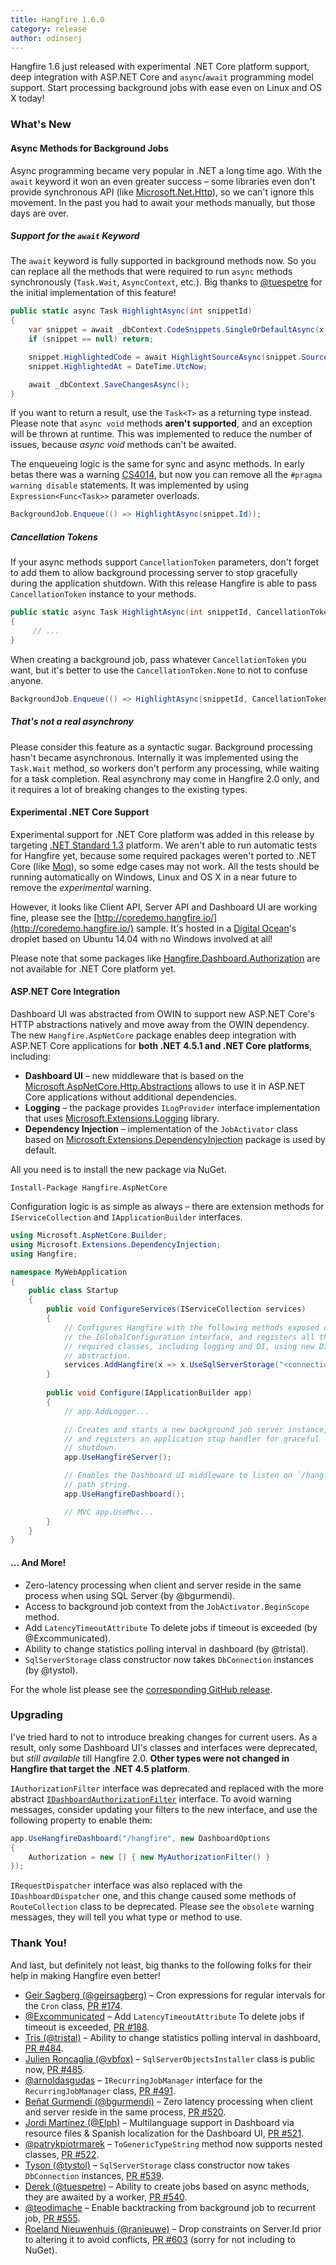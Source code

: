 ```yaml
---
title: Hangfire 1.6.0
category: release
author: odinserj
---
```


Hangfire 1.6 just released with experimental .NET Core platform support, deep integration with ASP.NET Core and `async`/`await` programming model support. Start processing background jobs with ease even on Linux and OS X today! 

### What's New

#### Async Methods for Background Jobs

Async programming became very popular in .NET a long time ago. With the `await` keyword it won an even greater success – some libraries even don't provide synchronous API (like [Microsoft.Net.Http](https://www.nuget.org/packages/Microsoft.Net.Http/)), so we can't ignore this movement. In the past you had to await your methods manually, but those days are over.

##### Support for the `await` Keyword

The `await` keyword is fully supported in background methods now. So you can replace all the methods that were required to run `async` methods synchronously (`Task.Wait`, `AsyncContext`, etc.). Big thanks to [@tuespetre](https://github.com/tuespetre) for the initial implementation of this feature!

```csharp
public static async Task HighlightAsync(int snippetId)
{
    var snippet = await _dbContext.CodeSnippets.SingleOrDefaultAsync(x => x.Id == snippetId);
    if (snippet == null) return;

    snippet.HighlightedCode = await HighlightSourceAsync(snippet.SourceCode);
    snippet.HighlightedAt = DateTime.UtcNow;

    await _dbContext.SaveChangesAsync();
}
```

If you want to return a result, use the `Task<T>` as a returning type instead. Please note that `async void` methods **aren't supported**, and an exception will be thrown at runtime. This was implemented to reduce the number of issues, because *async void* methods can't be awaited.

The enqueueing logic is the same for sync and async methods. In early betas there was a warning [CS4014](https://msdn.microsoft.com/en-us/library/hh873131.aspx), but now you can remove all the `#pragma warning disable` statements. It was implemented by using `Expression<Func<Task>>` parameter overloads.

```csharp
BackgroundJob.Enqueue(() => HighlightAsync(snippet.Id));
``` 

##### Cancellation Tokens

If your async methods support `CancellationToken` parameters, don't forget to add them to allow background processing server to stop gracefully during the application shutdown. With this release Hangfire is able to pass `CancellationToken` instance to your methods.

```csharp
public static async Task HighlightAsync(int snippetId, CancellationToken token)
{
     // ...
}
```

When creating a background job, pass whatever `CancellationToken` you want, but it's better to use the `CancellationToken.None` to not to confuse anyone.

```csharp
BackgroundJob.Enqueue(() => HighlightAsync(snippetId, CancellationToken.None));
```

##### That's not a real asynchrony

Please consider this feature as a syntactic sugar. Background processing hasn't became asynchronous. Internally it was implemented using the `Task.Wait` method, so workers don't perform any processing, while waiting for a task completion. Real asynchrony may come in Hangfire 2.0 only, and it requires a lot of breaking changes to the existing types.

#### Experimental .NET Core Support

Experimental support for .NET Core platform was added in this release by targeting [.NET Standard 1.3](https://docs.microsoft.com/en-us/dotnet/articles/standard/library) platform. We aren't able to run automatic tests for Hangfire yet, because some required packages weren't ported to .NET Core (like [Moq](https://www.nuget.org/packages/Moq)), so some edge cases may not work. All the tests should be running automatically on Windows, Linux and OS X in a near future to remove the *experimental* warning.

However, it looks like Client API, Server API and Dashboard UI are working fine, please see the [http://coredemo.hangfire.io/](http://coredemo.hangfire.io/) sample. It's hosted in a [Digital Ocean](https://www.digitalocean.com/)'s droplet based on Ubuntu 14.04 with no Windows involved at all!

Please note that some packages like [Hangfire.Dashboard.Authorization](https://www.nuget.org/packages/Hangfire.Dashboard.Authorization/) are not available for .NET Core platform yet.

#### ASP.NET Core Integration

Dashboard UI was abstracted from OWIN to support new ASP.NET Core's HTTP abstractions natively and move away from the OWIN dependency. The new `Hangfire.AspNetCore` package enables deep integration with ASP.NET Core applications for **both .NET 4.5.1 and .NET Core platforms**, including:

* **Dashboard UI** – new middleware that is based on the [Microsoft.AspNetCore.Http.Abstractions](https://www.nuget.org/packages/Microsoft.AspNetCore.Http.Abstractions/) allows to use it in ASP.NET Core applications without additional dependencies.
* **Logging** – the package provides `ILogProvider` interface implementation that uses [Microsoft.Extensions.Logging](https://www.nuget.org/packages/Microsoft.Extensions.Logging.Abstractions/) library.
* **Dependency Injection** – implementation of the `JobActivator` class based on [Microsoft.Extensions.DependencyInjection](https://www.nuget.org/packages/Microsoft.Extensions.DependencyInjection.Abstractions/) package is used by default.

All you need is to install the new package via NuGet.

```
Install-Package Hangfire.AspNetCore
```

Configuration logic is as simple as always – there are extension methods for `IServiceCollection` and `IApplicationBuilder` interfaces.

```csharp
using Microsoft.AspNetCore.Builder;
using Microsoft.Extensions.DependencyInjection;
using Hangfire;

namespace MyWebApplication
{
    public class Startup
    {
        public void ConfigureServices(IServiceCollection services)
        {
            // Configures Hangfire with the following methods exposed on 
            // the IGlobalConfiguration interface, and registers all the
            // required classes, including logging and DI, using new DI 
            // abstraction.
            services.AddHangfire(x => x.UseSqlServerStorage("<connection string>"));
        }
        
        public void Configure(IApplicationBuilder app)
        {
            // app.AddLogger...

            // Creates and starts a new background job server instance,
            // and registers an application stop handler for graceful
            // shutdown.
            app.UseHangfireServer();

            // Enables the Dashboard UI middleware to listen on `/hangfire`
            // path string.
            app.UseHangfireDashboard();

            // MVC app.UseMvc...
        }
    }
}

```

#### … And More!

* Zero-latency processing when client and server reside in the same process when using SQL Server (by @bgurmendi).
* Access to background job context from the `JobActivator.BeginScope` method.
* Add `LatencyTimeoutAttribute` To delete jobs if timeout is exceeded (by @Excommunicated).
* Ability to change statistics polling interval in dashboard (by @tristal).
* `SqlServerStorage` class constructor now takes `DbConnection` instances (by @tystol).

For the whole list please see the [corresponding GitHub release](https://github.com/HangfireIO/Hangfire/releases/tag/v1.6.0). 

### Upgrading

I've tried hard to not to introduce breaking changes for current users. As a result, only some Dashboard UI's classes and interfaces were deprecated, but *still available* till Hangfire 2.0. **Other types were not changed in Hangfire that target the .NET 4.5 platform**.

 `IAuthorizationFilter` interface was deprecated and replaced with the more abstract [`IDashboardAuthorizationFilter`](https://github.com/HangfireIO/Hangfire/blob/4dec6435fb552364833c359079230ad04fd98e53/src/Hangfire.Core/Dashboard/IDashboardAuthorizationFilter.cs) interface. To avoid warning messages, consider updating your filters to the new interface, and use the following property to enable them:

```csharp 
app.UseHangfireDashboard("/hangfire", new DashboardOptions
{
    Authorization = new [] { new MyAuthorizationFilter() }
});
```

`IRequestDispatcher` interface was also replaced with the `IDashboardDispatcher` one, and this change caused some methods of `RouteCollection` class to be deprecated. Please see the `obsolete` warning messages, they will tell you what type or method to use.

### Thank You!

And last, but definitely not least, big thanks to the following folks for their help in making Hangfire even better!

* [Geir Sagberg (@geirsagberg)](https://github.com/geirsagberg) – Cron expressions for regular intervals for the `Cron` class, [PR&nbsp;#174](https://github.com/HangfireIO/Hangfire/pull/174).
* [@Excommunicated](https://github.com/Excommunicated) – Add `LatencyTimeoutAttribute` To delete jobs if timeout is exceeded, [PR&nbsp;#188](https://github.com/HangfireIO/Hangfire/pull/188). 
* [Tris (@tristal)](https://github.com/tristal) – Ability to change statistics polling interval in dashboard, [PR&nbsp;#484](https://github.com/HangfireIO/Hangfire/pull/484).
* [Julien Roncaglia (@vbfox)](https://github.com/vbfox) – `SqlServerObjectsInstaller` class is public now, [PR&nbsp;#485](https://github.com/HangfireIO/Hangfire/pull/485).
* [@arnoldasgudas](https://github.com/arnoldasgudas) – `IRecurringJobManager` interface for the `RecurringJobManager` class, [PR&nbsp;#491](https://github.com/HangfireIO/Hangfire/pull/491).
* [Beñat Gurmendi (@bgurmendi)](https://github.com/bgurmendi) – Zero latency processing when client and server reside in the same process, [PR&nbsp;#520](https://github.com/HangfireIO/Hangfire/pull/520).
* [Jordi Martínez (@Elph)](https://github.com/Elph) – Multilanguage support in Dashboard via resource files & Spanish localization for the Dashboard UI, [PR&nbsp;#521](https://github.com/HangfireIO/Hangfire/pull/521).
* [@patrykpiotrmarek](https://github.com/patrykpiotrmarek) – `ToGenericTypeString` method now supports nested classes, [PR&nbsp;#522](https://github.com/HangfireIO/Hangfire/pull/522). 
* [Tyson (@tystol)](https://github.com/tystol) – `SqlServerStorage` class constructor now takes `DbConnection` instances, [PR&nbsp;#539](https://github.com/HangfireIO/Hangfire/pull/539).
* [Derek (@tuespetre)](https://github.com/tuespetre) – Ability to create jobs based on async methods, they are awaited by a worker, [PR&nbsp;#540](https://github.com/HangfireIO/Hangfire/pull/540).
* [@teodimache](https://github.com/teodimache) – Enable backtracking from background job to recurrent job, [PR&nbsp;#555](https://github.com/HangfireIO/Hangfire/pull/555).
* [Roeland Nieuwenhuis (@ranieuwe)](https://github.com/ranieuwe) – Drop constraints on Server.Id prior to altering it to avoid conflicts, [PR&nbsp;#603](https://github.com/HangfireIO/Hangfire/pull/603) (sorry for not including to NuGet).